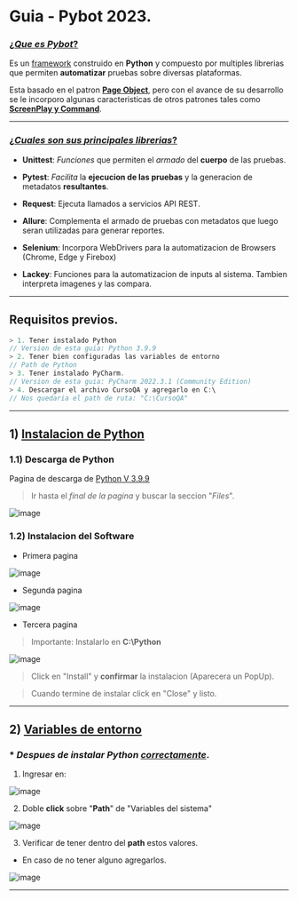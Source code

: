 # Guia - Pybot 2023.

### <u> ¿_Que es __Pybot___? </u>

Es un <u>framework</u> construido en __Python__ y compuesto
por multiples librerias que permiten __automatizar__
pruebas sobre diversas plataformas. <br>

Esta basado en el patron <u>__Page Object__</u>, pero con el avance
de su desarrollo se le incorporo algunas caracteristicas
de otros patrones tales como <u>__ScreenPlay y Command__</u>.

---

### <u>¿_Cuales son sus __principales__ librerias_?</u>

- __Unittest__: _Funciones_ que permiten el _armado_ del __cuerpo__
de las pruebas.

- __Pytest__: _Facilita_ la __ejecucion de las pruebas__ y la generacion de metadatos __resultantes__.

- __Request__: Ejecuta llamados a servicios API REST.

- __Allure__: Complementa el armado de pruebas con metadatos
que luego seran utilizadas para generar reportes.

- __Selenium__: Incorpora WebDrivers para la automatizacion
de Browsers (Chrome, Edge y Firebox)

- __Lackey__: Funciones para la automatizacion de inputs
al sistema. Tambien interpreta imagenes y las compara.

---

## __Requisitos previos__.

~~~ ts
> 1. Tener instalado Python
// Version de esta guia: Python 3.9.9
> 2. Tener bien configuradas las variables de entorno
// Path de Python
> 3. Tener instalado PyCharm.
// Version de esta guia: PyCharm 2022.3.1 (Community Edition)
> 4. Descargar el archivo CursoQA y agregarlo en C:\
// Nos quedaria el path de ruta: "C:\CursoQA"
~~~

---

## 1) <u> __Instalacion de Python__ </u>

### 1.1) __Descarga de Python__

<p> Pagina de descarga de
    <a 
        href="https://www.python.org/downloads/release/python-399/" 
        target="_blank">
        Python V 3.9.9
    </a>
</p>

> Ir hasta el _final de la pagina_ y buscar la seccion "_Files_".

![image](https://user-images.githubusercontent.com/120741890/215074413-51b7f829-5222-4a41-ae4a-1c0bce7ed7e7.png)

### 1.2) __Instalacion del Software__

* Primera pagina

![image](https://user-images.githubusercontent.com/120741890/215204311-ca0701c3-f253-404c-8223-16c040927dff.png)

* Segunda pagina

![image](https://user-images.githubusercontent.com/120741890/215204464-cd8a9699-97b1-443f-bb05-668106baf120.png)

* Tercera pagina

> Importante: Instalarlo en __C:\Python__

![image](https://user-images.githubusercontent.com/120741890/215204676-41865bce-b6f1-4d28-83c4-9e5a90341fb3.png)

> Click en "Install" y __confirmar__ la instalacion (Aparecera un PopUp).

> Cuando termine de instalar click en "Close" y listo.

---

## 2) <u> __Variables de entorno__ </u>

###  * _Despues de instalar Python <u>correctamente_</u>.

1. Ingresar en:

![image](https://user-images.githubusercontent.com/120741890/214583124-16506e07-cb8b-42b4-b333-b9e3f63fad25.png)

2. Doble __click__ sobre "__Path__" de "Variables del sistema"

![image](https://user-images.githubusercontent.com/120741890/214583684-4445f190-54d4-4f5b-8c16-3a59bea9671f.png)

3. Verificar de tener dentro del __path__ estos valores.

* En caso de no tener alguno agregarlos.

![image](https://user-images.githubusercontent.com/120741890/214864844-c5803bd9-eaaa-45a6-ba7f-94ae2ae6c3d9.png)

---